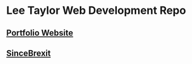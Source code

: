 # Lee Taylor Web Development Repo
##  [Portfolio Website](https://leetaylor5455.github.io/portfolio)
##  [SinceBrexit](https://leetaylor5455.github.io/sincebrexit)
